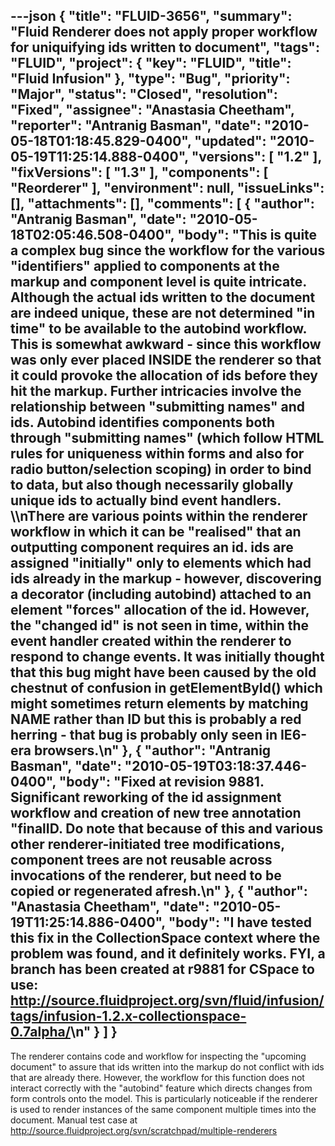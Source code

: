 ---json
{
  "title": "FLUID-3656",
  "summary": "Fluid Renderer does not apply proper workflow for uniquifying ids written to document",
  "tags": "FLUID",
  "project": {
    "key": "FLUID",
    "title": "Fluid Infusion"
  },
  "type": "Bug",
  "priority": "Major",
  "status": "Closed",
  "resolution": "Fixed",
  "assignee": "Anastasia Cheetham",
  "reporter": "Antranig Basman",
  "date": "2010-05-18T01:18:45.829-0400",
  "updated": "2010-05-19T11:25:14.888-0400",
  "versions": [
    "1.2"
  ],
  "fixVersions": [
    "1.3"
  ],
  "components": [
    "Reorderer"
  ],
  "environment": null,
  "issueLinks": [],
  "attachments": [],
  "comments": [
    {
      "author": "Antranig Basman",
      "date": "2010-05-18T02:05:46.508-0400",
      "body": "This is quite a complex bug since the workflow for the various \"identifiers\" applied to components at the markup and component level is quite intricate. Although the actual ids written to the document are indeed unique, these are not determined \"in time\" to be available to the autobind workflow. This is somewhat awkward - since this workflow was only ever placed INSIDE the renderer so that it could provoke the allocation of ids before they hit the markup. Further intricacies involve the relationship between \"submitting names\" and ids. Autobind identifies components both through \"submitting names\" (which follow HTML rules for uniqueness within forms and also for radio button/selection scoping) in order to bind to data, but also though necessarily globally unique ids to actually bind event handlers. \\\nThere are various points within the renderer workflow in which it can be \"realised\" that an outputting component requires an id. ids are assigned \"initially\" only to elements which had ids already in the markup - however, discovering a decorator (including autobind) attached to an element \"forces\" allocation of the id. However, the \"changed id\" is not seen in time, within the event handler created within the renderer to respond to change events. It was initially thought that this bug might have been caused by the old chestnut of confusion in getElementById() which might sometimes return elements by matching NAME rather than ID but this is probably a red herring - that bug is probably only seen in IE6-era browsers.\n"
    },
    {
      "author": "Antranig Basman",
      "date": "2010-05-19T03:18:37.446-0400",
      "body": "Fixed at revision 9881. Significant reworking of the id assignment workflow and creation of new tree annotation \"finalID. Do note that because of this and various other renderer-initiated tree modifications, component trees are not reusable across invocations of the renderer, but need to be copied or regenerated afresh.\n"
    },
    {
      "author": "Anastasia Cheetham",
      "date": "2010-05-19T11:25:14.886-0400",
      "body": "I have tested this fix in the CollectionSpace context where the problem was found, and it definitely works. FYI, a branch has been created at r9881 for CSpace to use: <http://source.fluidproject.org/svn/fluid/infusion/tags/infusion-1.2.x-collectionspace-0.7alpha/>\n"
    }
  ]
}
---
The renderer contains code and workflow for inspecting the "upcoming document" to assure that ids written into the markup do not conflict with ids that are already there. However, the workflow for this function does not interact correctly with the "autobind" feature which directs changes from form controls onto the model. This is particularly noticeable if the renderer is used to render instances of the same component multiple times into the document. Manual test case at \
<http://source.fluidproject.org/svn/scratchpad/multiple-renderers>

        